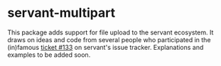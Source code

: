 # servant-multipart

This package adds support for file upload to the servant
ecosystem. It draws on ideas and code from several people
who participated in the (in)famous
[ticket #133](https://github.com/haskell-servant/servant/issues/133)
on servant's issue tracker. Explanations and examples to be added
soon.
